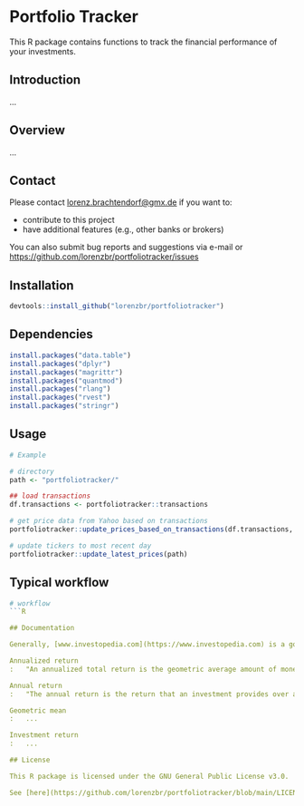 # Portfolio Tracker
This R package contains functions to track the financial performance of your investments.


## Introduction

...

## Overview

...


## Contact

Please contact <lorenz.brachtendorf@gmx.de> if you want to:
* contribute to this project
* have additional features (e.g., other banks or brokers)

You can also submit bug reports and suggestions via e-mail or <https://github.com/lorenzbr/portfoliotracker/issues> 


## Installation


```R
devtools::install_github("lorenzbr/portfoliotracker")
```


## Dependencies

```R
install.packages("data.table")
install.packages("dplyr")
install.packages("magrittr")
install.packages("quantmod")
install.packages("rlang")
install.packages("rvest")
install.packages("stringr")
```

## Usage

```R
# Example

# directory
path <- "portfoliotracker/"

## load transactions
df.transactions <- portfoliotracker::transactions

# get price data from Yahoo based on transactions
portfoliotracker::update_prices_based_on_transactions(df.transactions, path)

# update tickers to most recent day
portfoliotracker::update_latest_prices(path)
```

## Typical workflow

```R
# workflow
```R

## Documentation

Generally, [www.investopedia.com](https://www.investopedia.com) is a good starting point to understand the different approaches to measure portfolio performances.

Annualized return
:   "An annualized total return is the geometric average amount of money earned by an investment each year over a given time period." See [here](https://www.investopedia.com/terms/a/annualized-total-return.asp) for further details.

Annual return
:   "The annual return is the return that an investment provides over a period of time, expressed as a time-weighted annual percentage." See [here](https://www.investopedia.com/terms/a/annual-return.asp) for further details.

Geometric mean
:   ...

Investment return
:   ...

## License

This R package is licensed under the GNU General Public License v3.0.

See [here](https://github.com/lorenzbr/portfoliotracker/blob/main/LICENSE) for further information.
